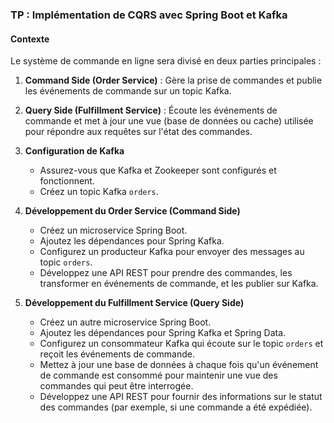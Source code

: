 ### TP : Implémentation de CQRS avec Spring Boot et Kafka

#### Contexte
Le système de commande en ligne sera divisé en deux parties principales :
1. **Command Side (Order Service)** : Gère la prise de commandes et publie les événements de commande sur un topic Kafka.
2. **Query Side (Fulfillment Service)** : Écoute les événements de commande et met à jour une vue (base de données ou cache) utilisée pour répondre aux requêtes sur l'état des commandes.



1. **Configuration de Kafka**
   - Assurez-vous que Kafka et Zookeeper sont configurés et fonctionnent.
   - Créez un topic Kafka `orders`.

2. **Développement du Order Service (Command Side)**
   - Créez un microservice Spring Boot.
   - Ajoutez les dépendances pour Spring Kafka.
   - Configurez un producteur Kafka pour envoyer des messages au topic `orders`.
   - Développez une API REST pour prendre des commandes, les transformer en événements de commande, et les publier sur Kafka.

3. **Développement du Fulfillment Service (Query Side)**
   - Créez un autre microservice Spring Boot.
   - Ajoutez les dépendances pour Spring Kafka et Spring Data.
   - Configurez un consommateur Kafka qui écoute sur le topic `orders` et reçoit les événements de commande.
   - Mettez à jour une base de données à chaque fois qu'un événement de commande est consommé pour maintenir une vue des commandes qui peut être interrogée.
   - Développez une API REST pour fournir des informations sur le statut des commandes (par exemple, si une commande a été expédiée).

